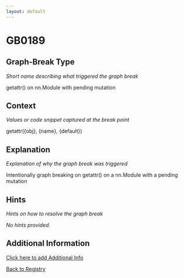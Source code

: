 ```yaml
---
layout: default
---
```

# GB0189

## Graph-Break Type
*Short name describing what triggered the graph break*

getattr() on nn.Module with pending mutation

## Context
*Values or code snippet captured at the break point*

getattr({obj}, {name}, {default})

## Explanation
*Explanation of why the graph break was triggered*

Intentionally graph breaking on getattr() on a nn.Module with a pending mutation

## Hints
*Hints on how to resolve the graph break*

*No hints provided.*


## Additional Information

<!-- ADDITIONAL INFORMATION START - Add custom information below this line -->

<!-- ADDITIONAL INFORMATION END -->


[Click here to add Additional Info](https://github.com/meta-pytorch/compile-graph-break-site/edit/main/docs/gb/gb0189.md)

[Back to Registry](../index.html)
